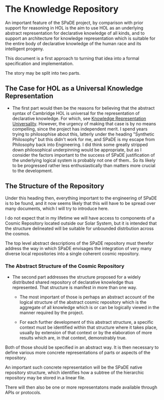 # The Knowledge Repository

An important feature of the SPaDE project, by comparison with prior support for reasoning in HOL is the aim to use HOL as an underlying abstract representation for declarative knowledge of all kinds, and to support an architecture for knowledge representation which is suitable for the entire body of declarative knowledge of the human race and its intelligent progeny.

This document is a first approach to turning that idea into a formal specification and implementation.

The story may be split into two parts.

## The Case for HOL as a Universal Knowledge Representation

* The first part would then be the reasons for believing that the abstract syntax of Cambridge HOL is universal for the representation of declarative knowledge.
For which, see [Knowledge Representation Universality](KRUniversality.md).
However, the urgency of making that case is by no means compelling, since the project has independent merit.
I spend years trying to philosophise about this, latterly under the heading "Synthetic Philosophy" but this didn't work for me, and   SPaDE is my escape from Philosophy back into Engineering.
I did think some greatly stripped down philosophical underpinning would be appropriate, but as I consider the factors important to the success of SPaDE justification of the underlying logical system is probably not one of them..
So its likely to be progressed rather less enthusiastically than matters more crucial to the development.

## The Structure of the Repository

Under this heading then, everything important to the engineering of SPaDE is to be found, and it now seems likely that this will have to be spread over many documents, which I will try to introduce here.

I do not expect that in my lifetime we will have access to components of a Cosmic Repository located outside our Solar System, but it is intended that the structure delineated will be suitable for unbounded distrbution across the cosmos.

The top level abstract descriptions of the SPaDE repository must therefor address the way in which SPaDE envisages the integration of very many diverse local repositories into a single coherent cosmic repository.


### The Abstract Structure of the Cosmic Repository

* The second part addresses the structure proposed for a widely distributed shared repository of declarative knowledge thus represented.
That structure is manifest in more than one way.

  * The most important of those is perhaps an abstract account of the logical structure of the abstract cosmic repository which is the aggregate of all knowledge which is or can be logically viewed in the manner required by the project.

  * For each further development of this abstract structure, a specific context must be identified within that structure where it takes place, usually by extension of that context or by the elaboration of more results which are, in that context, demonstrably true.

Both of those should be specified in an abstract way.
It is then necessary to define various more concrete representations of parts or aspects of the repository.

An important such concrete representation will be the SPaDE native repository structure, which identifies how a subtree of the hierarchic repository may be stored in.a linear file.

There will then also be one or more representatons made available through APIs or protocols.
